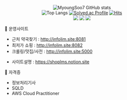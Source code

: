 <div align=center>

  ![MyoungSoo7 GitHub stats](https://github-readme-stats.vercel.app/api?username=MyoungSoo7&show_icons=true&theme=dark)   
![Top Langs](https://github-readme-stats.vercel.app/api/top-langs/?username=MyoungSoo7&layout=compact&theme=dark)
[![Solved.ac Profile](http://mazassumnida.wtf/api/generate_badge?boj=iamipro)](https://solved.ac/iamipro)
[![Hits](https://hits.seeyoufarm.com/api/count/incr/badge.svg?url=https%3A%2F%2Fgithub.com%2FMyoungSoo7&count_bg=%2379C83D&title_bg=%23555555&icon=&icon_color=%23E7E7E7&title=hits&edge_flat=false)](https://hits.seeyoufarm.com)<br>
<img src="https://img.shields.io/badge/java-007396?style=for-the-badge&logo=java&logoColor=white">
<img src="https://img.shields.io/badge/spring-6DB33F?style=for-the-badge&logo=spring&logoColor=white">
<img src="https://img.shields.io/badge/springboot-6DB33F?style=for-the-badge&logo=springboot&logoColor=white"><br>
</div>  

🔭 운영사이트<br>
- 근처 약국찾기 : http://infolim.site:8081<br>  
- 최저가 쇼핑 : http://infolim.site:8082<br>
- 크롤링/맛집/사전 : http://infolim.site:5000<br>
* 사이트설명 : https://shoplms.notion.site

🌱 자격증<br>
-  정보처리기사<br>
-  SQLD<br>
-  AWS Cloud Practitioner<br>

<!--
**MyoungSoo7/MyoungSoo7** is a ✨ _special_ ✨ repository because its `README.md` (this file) appears on your GitHub profile.
![MyoungSoo7 GitHub stats](https://github-readme-stats.vercel.app/api?username=MyoungSoo7&show_icons=true&theme=dark) <br>   
Here are some ideas to get you started:
<img src="https://img.shields.io/badge/java-007396?style=for-the-badge&logo=java&logoColor=white">
<img src="https://img.shields.io/badge/spring-6DB33F?style=for-the-badge&logo=spring&logoColor=white">
<img src="https://img.shields.io/badge/mysql-4479A1?style=for-the-badge&logo=mysql&logoColor=white">
<img src="https://img.shields.io/badge/springboot-6DB33F?style=for-the-badge&logo=springboot&logoColor=white"><br>
- 🔭 I’m currently working on ...
- 🌱 I’m currently learning ...
- 👯 I’m looking to collaborate on ...
- 🤔 I’m looking for help with ...
- 💬 Ask me about ...
- 📫 How to reach me: ...
- 😄 Pronouns: ...
- ⚡ Fun fact: ...
-->

